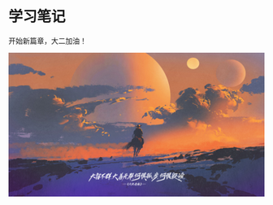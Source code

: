 # 学习笔记

开始新篇章，大二加油！

![title](https://raw.githubusercontent.com/Yuppie898988/LearningNotes-images/main/Notes/2021/02/21/8469969-1613839337529.jpg)
